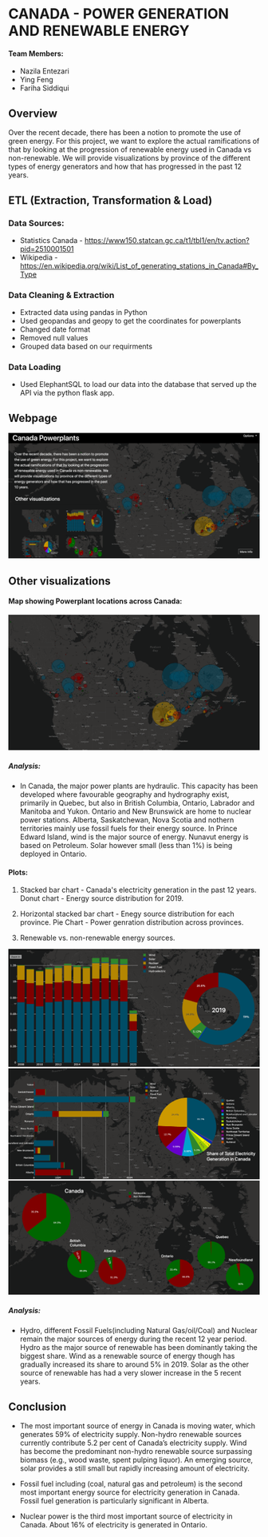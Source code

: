 # CANADA - POWER GENERATION AND RENEWABLE ENERGY

#### Team Members: 
- Nazila Entezari
- Ying Feng
- Fariha Siddiqui

## Overview
Over the recent decade, there has been a notion to promote the use of green energy. For this project, we want to explore the actual ramifications of that by looking at the progression of renewable energy used in Canada vs non-renewable. We will provide visualizations by province of the different types of energy generators and how that has progressed in the past 12 years.

## ETL (Extraction, Transformation & Load)

### Data Sources:

- Statistics Canada - https://www150.statcan.gc.ca/t1/tbl1/en/tv.action?pid=2510001501
- Wikipedia - https://en.wikipedia.org/wiki/List_of_generating_stations_in_Canada#By_Type

### Data Cleaning & Extraction 

- Extracted data using pandas in Python 
- Used geopandas and geopy to get the coordinates for powerplants 
- Changed date format 
- Removed null values 
- Grouped data based on our requirments

### Data Loading

- Used ElephantSQL to load our data into the database that served up the API via the python flask app. 

## Webpage 

![](static/images/mainpage.png)

## Other visualizations

#### Map showing Powerplant locations across Canada:

![](static/images/map.png)

##### Analysis:
- In Canada, the major power plants are hydraulic. This capacity has been developed where favourable geography and hydrography exist, primarily in Quebec, but also in British Columbia, Ontario, Labrador and Manitoba and Yukon. Ontario and New Brunswick are home to nuclear power stations. Alberta, Saskatchewan, Nova Scotia  and nothern territories mainly use fossil fuels for their energy source. In Prince Edward Island, wind is the major source of energy. Nunavut energy is based on Petroleum. Solar however small (less than 1%) is being deployed in Ontario.

#### Plots: 
1. Stacked bar chart - Canada's electricity generation in the past 12 years.
   Donut chart - Energy source distribution for 2019. 
   
2. Horizontal stacked bar chart - Enegy source distribution for each province. 
    Pie Chart - Power genration distribution across provinces.
    
3. Renewable vs. non-renewable energy sources.   

![](static/images/timeplot.png)
![](static/images/province.png)
![](static/images/renewableplot.png)

##### Analysis:
- Hydro, different Fossil Fuels(including Natural Gas/oil/Coal) and Nuclear remain the major sources of energy during the recent 12 year period. 
Hydro as the major source of renewable has been dominantly taking the biggest share. Wind as a renewable source of energy though has gradually increased its share to around 5% in 2019. Solar as the other source of renewable has had a very slower increase in the 5 recent years.


## Conclusion

- The most important source of energy in Canada is moving water, which generates 59% of electricity supply. Non-hydro renewable sources currently contribute 5.2 per cent of Canada’s electricity supply. Wind has become the predominant non-hydro renewable source surpassing biomass (e.g., wood waste, spent pulping liquor). An emerging source, solar provides a still small but rapidly increasing amount of electricity.


- Fossil fuel including (coal, natural gas and petroleum) is the second most important energy source for electricity generation in Canada. Fossil fuel generation is particularly  significant in Alberta.

- Nuclear power is the third most important source of electricity in Canada. About 16% of electricity is generated in Ontario.
